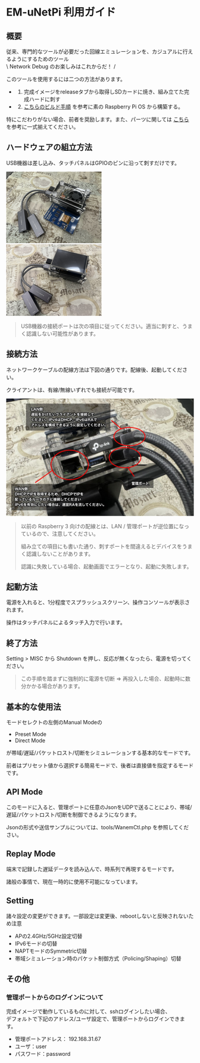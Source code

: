 EM-uNetPi 利用ガイド
==================================================================================================

概要
--------------------------------------------------------------------------------------------------

従来、専門的なツールが必要だった回線エミュレーションを、カジュアルに行えるようにするためのツール<br />
\ Network Debug のお楽しみはこれからだ！ /

このツールを使用するには二つの方法があります。

- 1. 完成イメージをreleaseタブから取得しSDカードに焼き、組み立てた完成ハードに刺す
- 2. [こちらのビルド手順](ManualBuild.md) を参考に素の Raspberry Pi OS から構築する。

特にこだわりがない場合、前者を奨励します。また、パーツに関しては [こちら](PartsList.md) を参考に一式揃えてください。

ハードウェアの組立方法
--------------------------------------------------------------------------------------------------

USB機器は差し込み、タッチパネルはGPIOのピンに沿って刺すだけです。

<img src="img/Setup01.jpg" style="zoom:25%;" /><img src="img/Setup02.jpg" style="zoom:25%;" />

> USB機器の接続ポートは次の項目に従ってください。適当に刺すと、うまく認識しない可能性があります。

接続方法
--------------------------------------------------------------------------------------------------

ネットワークケーブルの配線方法は下図の通りです。配線後、起動してください。

クライアントは、有線/無線いずれでも接続が可能です。

<img src="img/PortMap.jpg" style="zoom:50%;" />

> 以前の Raspberry 3 向けの配線とは、LAN / 管理ポートが逆位置になっているので、注意してください。
>
> 組み立ての項目にも書いた通り、刺すポートを間違えるとデバイスをうまく認識しないことがあります。
>
> 認識に失敗している場合、起動画面でエラーとなり、起動に失敗します。

起動方法
--------------------------------------------------------------------------------------------------

電源を入れると、1分程度でスプラッシュスクリーン、操作コンソールが表示されます。

操作はタッチパネルによるタッチ入力で行います。

終了方法
--------------------------------------------------------------------------------------------------

Setting > MISC から Shutdown を押し、反応が無くなったら、電源を切ってください。

> この手順を踏まずに強制的に電源を切断 => 再投入した場合、起動時に数分かかる場合があります。

基本的な使用法
--------------------------------------------------------------------------------------------------

モードセレクトの左側のManual Modeの

- Preset Mode
- Direct Mode

が帯域/遅延/パケットロスト/切断をシミュレーションする基本的なモードです。

前者はプリセット値から選択する簡易モードで、後者は直接値を指定するモードです。

API Mode
--------------------------------------------------------------------------------------------------

このモードに入ると、管理ポートに任意のJsonをUDPで送ることにより、帯域/遅延/パケットロスト/切断を制御できるようになります。

Jsonの形式や送信サンプルについては、tools/WanemCtl.php を参照してください。

Replay Mode
--------------------------------------------------------------------------------------------------

端末で記録した遅延データを読み込んで、時系列で再現するモードです。

諸般の事情で、現在一時的に使用不可能になっています。

Setting
--------------------------------------------------------------------------------------------------

諸々設定の変更ができます。一部設定は変更後、rebootしないと反映されないため注意

- APの2.4GHz/5GHz設定切替
- IPv6モードの切替
- NAPTモードのSymmetric切替
- 帯域シミュレーション時のパケット制御方式（Policing/Shaping）切替

その他
--------------------------------------------------------------------------------------------------

### 管理ポートからのログインについて

完成イメージで動作しているものに対して、sshログインしたい場合、<br />
デフォルトで下記のアドレス/ユーザ設定で、管理ポートからログインできます。

- 管理ポートアドレス： 192.168.31.67
- ユーザ：user
- パスワード：password
